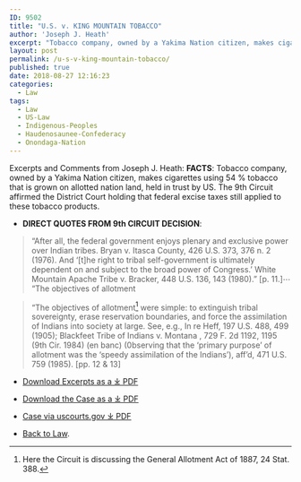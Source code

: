 ```yaml
---
ID: 9502
title: "U.S. v. KING MOUNTAIN TOBACCO"
author: 'Joseph J. Heath'
excerpt: "Tobacco company, owned by a Yakima Nation citizen, makes cigarettes using 54 % tobacco that is grown on allotted nation land, held in trust by US. The 9th Circuit affirmed the District Court holding that federal excise taxes still applied to these tobacco products"
layout: post
permalink: /u-s-v-king-mountain-tobacco/
published: true
date: 2018-08-27 12:16:23
categories:
  - Law
tags:
  - Law
  - US-Law
  - Indigenous-Peoples
  - Haudenosaunee-Confederacy
  - Onondaga-Nation
---
```

Excerpts and Comments from Joseph J. Heath: **FACTS**: Tobacco company, owned by a Yakima Nation citizen, makes cigarettes using 54 % tobacco that is grown on allotted nation land, held in trust by US. The 9th Circuit affirmed the District Court holding that federal excise taxes still applied to these tobacco products.
- **DIRECT QUOTES FROM 9th CIRCUIT DECISION**:

> “After all, the federal government enjoys plenary and exclusive power over Indian tribes. Bryan v. Itasca County, 426 U.S. 373, 376 n. 2 (1976). And ‘&#91;t&#93;he right to tribal self-government is ultimately dependent on and subject to the broad power of Congress.’ White Mountain Apache Tribe v. Bracker, 448 U.S. 136, 143 (1980).” &#91;p. 11.&#93;&#8943; “The objectives of allotment

> “The objectives of allotment[^1] were simple: to extinguish tribal sovereignty, erase reservation boundaries, and force the assimilation of Indians into society at large. See, e.g., In re Heff, 197 U.S. 488, 499 (1905); Blackfeet Tribe of Indians v. Montana , 729 F. 2d 1192, 1195 (9th Cir. 1984) (en banc) (0bserving that the ‘primary purpose’ of allotment was the ‘speedy assimilation of the Indians’), aff’d, 471 U.S. 759 (1985). &#91;pp. 12 & 13&#93;

*   [Download Excerpts as a ⤓ PDF](/assets/pdfs/KingMt8-13-18.pdf)
*   [Download the Case as a ⤓ PDF](/assets/pdfs/KingVUSA.pdf)
*   [Case via uscourts.gov ⤓ PDF](http://cdn.ca9.uscourts.gov/datastore/opinions/2018/08/13/14-36055.pdf)

* [Back to Law](/law/).


[^1]: Here the Circuit is discussing the General Allotment Act of 1887, 24 Stat. 388.
